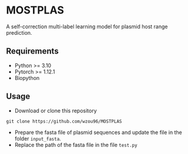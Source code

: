 # MOSTPLAS
A self-correction multi-label learning model for plasmid host range prediction.

## Requirements
* Python >= 3.10  
* Pytorch >= 1.12.1  
* Biopython  

## Usage
* Download or clone this repository  
```Linux
git clone https://github.com/wzou96/MOSTPLAS
```

* Prepare the fasta file of plasmid sequences and update the file in the folder ```input_fasta```.
* Replace the path of the fasta file in the file ```test.py```
